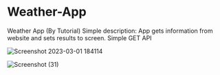 # Weather-App
Weather App (By Tutorial)
Simple description:
App gets information from website and sets results to screen.
Simple GET API

![Screenshot 2023-03-01 184114](https://user-images.githubusercontent.com/100896741/222142410-498be50e-740d-4bc8-9bb6-25af42e0ede4.png)

![Screenshot (31)](https://user-images.githubusercontent.com/100896741/222142760-df4ab948-ba0c-4d65-a03d-ea7f7b1ec2a4.png)
